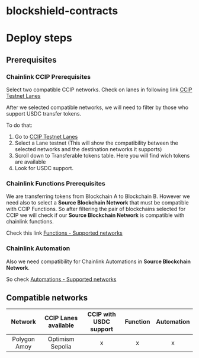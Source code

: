 # blockshield-contracts

# Deploy steps

## Prerequisites

### Chainlink CCIP Prerequisites
Select two compatible CCIP networks. Check on lanes in following link [CCIP Testnet Lanes](https://docs.chain.link/ccip/supported-networks/v1_2_0/testnet)

After we selected compatible networks, we will need to filter by those who support USDC transfer tokens. 

To do that:
1. Go to [CCIP Testnet Lanes](https://docs.chain.link/ccip/supported-networks/v1_2_0/testnet)
2. Select a Lane testnet (This will show the compatibility between the selected networks and the destination networks it supports)
3. Scroll down to Transferable tokens table. Here you will find wich tokens are available
4. Look for USDC support.

### Chainlink Functions Prerequisites
We are transferring tokens from Blockchain A to Blockchain B. However we need also to select a **Source Blockchain Network**  that must be compatible with CCIP Functions. So after filtering the pair of blockchains selected for CCIP we will check if our **Source Blockchain Network** is compatible with chainlink functions. 

Check this link [Functions - Supported networks](https://docs.chain.link/chainlink-functions/supported-networks)

### Chainlink Automation
Also we need compatibility for Chainlink Automations in **Source Blockchain Network**. 

So check [Automations - Supported networks](https://docs.chain.link/chainlink-automation/overview/supported-networks)

## Compatible networks
| Network | CCIP Lanes available | CCIP with USDC support| Function | Automation |
| :---: | :---: | :---: | :---: | :---: | 
| Polygon Amoy | Optimism Sepolia | x | x | x |

